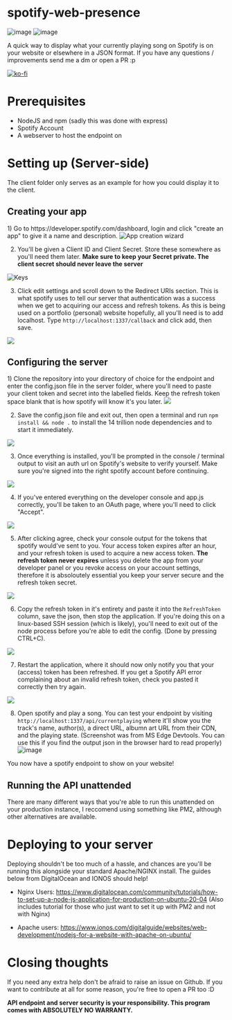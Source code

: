 # spotify-web-presence

![image](https://user-images.githubusercontent.com/43112896/124996845-91e2fb80-e041-11eb-83fd-72e3cd4b003f.png)
![image](https://user-images.githubusercontent.com/43112896/124996818-842d7600-e041-11eb-8ea5-cbfda9c09212.png)

A quick way to display what your currently playing song on Spotify is on your website or elsewhere in a JSON format.
If you have any questions / improvements send me a dm or open a PR :p 

[![ko-fi](https://ko-fi.com/img/githubbutton_sm.svg)](https://ko-fi.com/E1E1HLTE)
 
# Prerequisites
- NodeJS and npm (sadly this was done with express)
- Spotify Account
- A webserver to host the endpoint on

# Setting up (Server-side)
The client folder only serves as an example for how you could display it to the client.

<h2>Creating your app</h2>
1) Go to https://developer.spotify.com/dashboard, login and click "create an app" to give it a name and description.
<img src="https://i.pyxlwuff.dev/y6ij5.png" alt="App creation wizard">

2) You'll be given a Client ID and Client Secret. Store these somewhere as you'll need them later. **Make sure to keep your Secret private. The client secret should never leave the server**
<img src="https://i.pyxlwuff.dev/ot88b.png" alt="Keys">

3) Click edit settings and scroll down to the Redirect URIs section. This is what spotify uses to tell our server that authentication was a success when we get to acquiring our access and refresh tokens. As this is being used on a portfolio (personal) website hopefully, all you'll need is to add localhost. Type ``http://localhost:1337/callback`` and click add, then save.
<img src="https://i.pyxlwuff.dev/w736l.png">

<h2>Configuring the server</h2>
1) Clone the repository into your directory of choice for the endpoint and enter the config.json file in the server folder, where you'll need to paste your client token and secret into the labelled fields. Keep the refresh token space blank that is how spotify will know it's you later.
<img src="https://i.pyxlwuff.dev/3xsa3.png">


2) Save the config.json file and exit out, then open a terminal and run ``npm install && node .`` to install the 14 trillion node dependencies and to start it immediately.
<img src="https://i.pyxlwuff.dev/2j05z.png">

3) Once everything is installed, you'll be prompted in the console / terminal output to visit an auth url on Spotify's website to verify yourself. Make sure you're signed into the right spotify account before continuing.
<img src="https://i.pyxlwuff.dev/kiqsw.png">

4) If you've entered everything on the developer console and app.js correctly, you'll be taken to an OAuth page, where you'll need to click "Accept".
<img src="https://i.pyxlwuff.dev/7uiy9.png">

5) After clicking agree, check your console output for the tokens that spotify would've sent to you. Your access token expires after an hour, and your refresh token is used to acquire a new access token. **The refresh token never expires** unless you delete the app from your developer panel or you revoke access on your account settings, therefore it is absoloutely essential you keep your server secure and the refresh token secret.
<img src="https://i.pyxlwuff.dev/01t6x.png">

6) Copy the refresh token in it's entirety and paste it into the `RefreshToken` column, save the json, then stop the application. If you're doing this on a linux-based SSH session (which is likely), you'll need to exit out of the node process before you're able to edit the config. (Done by pressing CTRL+C).
<img src="https://i.pyxlwuff.dev/zi6js.png">

7) Restart the application, where it should now only notify you that your (access) token has been refreshed. If you get a Spotify API error complaining about an invalid refresh token, check you pasted it correctly then try again.
<img src="https://i.pyxlwuff.dev/3dplq.png">

8) Open spotify and play a song. You can test your endpoint by visiting ``http://localhost:1337/api/currentplaying`` where it'll show you the track's name, author(s), a direct URL, albumn art URL from their CDN, and the playing state. (Screenshot was from MS Edge Devtools. You can use this if you find the output json in the browser hard to read properly)
![image](https://user-images.githubusercontent.com/43112896/127400600-5e9a13c9-ef33-4624-9cf4-e88bb42e8729.png)

You now have a spotify endpoint to show on your website!

<h2>Running the API unattended</h2>
There are many different ways that you're able to run this unattended on your production instance, I reccomend using something like PM2, although other alternatives are available.


# Deploying to your server
Deploying shouldn't be too much of a hassle, and chances are you'll be running this alongside your standard Apache/NGINX install. The guides below from DigitalOcean and IONOS should help!

- Nginx Users: https://www.digitalocean.com/community/tutorials/how-to-set-up-a-node-js-application-for-production-on-ubuntu-20-04 (Also includes tutorial for those who just want to set it up with PM2 and not with Nginx)

- Apache users: https://www.ionos.com/digitalguide/websites/web-development/nodejs-for-a-website-with-apache-on-ubuntu/

# Closing thoughts

If you need any extra help don't be afraid to raise an issue on Github.
If you want to contribute at all for some reason, you're free to open a PR too :D

**API endpoint and server security is your responsibility. This program comes with ABSOLUTELY NO WARRANTY.**
